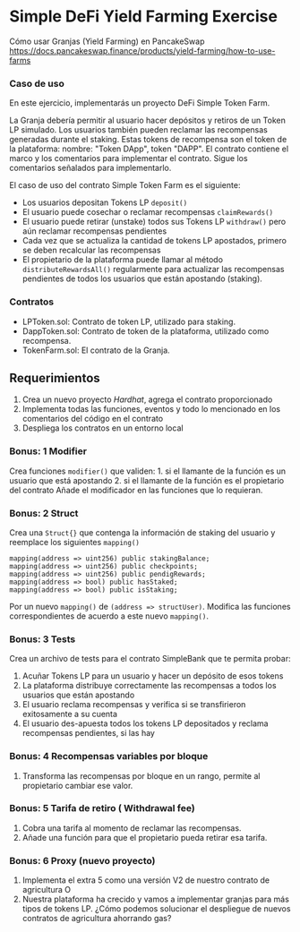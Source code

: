 # Simple DeFi Yield Farming Exercise

Cómo usar Granjas (Yield Farming) en PancakeSwap
https://docs.pancakeswap.finance/products/yield-farming/how-to-use-farms

### Caso de uso

En este ejercicio, implementarás un proyecto DeFi Simple Token Farm.

La Granja debería permitir al usuario hacer depósitos y retiros de un Token LP simulado.
Los usuarios también pueden reclamar las recompensas generadas durante el staking. Estas tokens de recompensa son el token de la plataforma: nombre: "Token DApp", token "DAPP".
El contrato contiene el marco y los comentarios para implementar el contrato. Sigue los comentarios señalados para implementarlo.

El caso de uso del contrato Simple Token Farm es el siguiente:

- Los usuarios depositan Tokens LP `deposit()`
- El usuario puede cosechar o reclamar recompensas `claimRewards()`
- El usuario puede retirar (unstake) todos sus Tokens LP `withdraw()` pero aún reclamar recompensas pendientes
- Cada vez que se actualiza la cantidad de tokens LP apostados, primero se deben recalcular las recompensas
- El propietario de la plataforma puede llamar al método `distributeRewardsAll()` regularmente para actualizar las recompensas pendientes de todos los usuarios que están apostando (staking).

### Contratos

- LPToken.sol: Contrato de token LP, utilizado para staking.
- DappToken.sol: Contrato de token de la plataforma, utilizado como recompensa.
- TokenFarm.sol: El contrato de la Granja.

## Requerimientos

1. Crea un nuevo proyecto _Hardhat_, agrega el contrato proporcionado
2. Implementa todas las funciones, eventos y todo lo mencionado en los comentarios del código en el contrato
3. Despliega los contratos en un entorno local

### Bonus: 1 Modifier

Crea funciones `modifier()` que validen: 1. si el llamante de la función es un usuario que está apostando 2. si el llamante de la función es el propietario del contrato
Añade el modificador en las funciones que lo requieran.

### Bonus: 2 Struct

Crea una `Struct{}` que contenga la información de staking del usuario y reemplace los siguientes `mapping()`

```
mapping(address => uint256) public stakingBalance;
mapping(address => uint256) public checkpoints;
mapping(address => uint256) public pendigRewards;
mapping(address => bool) public hasStaked;
mapping(address => bool) public isStaking;
```

Por un nuevo `mapping()` de `(address => structUser)`.
Modifica las funciones correspondientes de acuerdo a este nuevo `mapping()`.

### Bonus: 3 Tests

Crea un archivo de tests para el contrato SimpleBank que te permita probar:

1. Acuñar Tokens LP para un usuario y hacer un depósito de esos tokens
2. La plataforma distribuye correctamente las recompensas a todos los usuarios que están apostando
3. El usuario reclama recompensas y verifica si se transfirieron exitosamente a su cuenta
4. El usuario des-apuesta todos los tokens LP depositados y reclama recompensas pendientes, si las hay

### Bonus: 4 Recompensas variables por bloque

1. Transforma las recompensas por bloque en un rango, permite al propietario cambiar ese valor.

### Bonus: 5 Tarifa de retiro ( Withdrawal fee)

1. Cobra una tarifa al momento de reclamar las recompensas.
2. Añade una función para que el propietario pueda retirar esa tarifa.

### Bonus: 6 Proxy (nuevo proyecto)

1. Implementa el extra 5 como una versión V2 de nuestro contrato de agricultura
   O
2. Nuestra plataforma ha crecido y vamos a implementar granjas para más tipos de tokens LP. ¿Cómo podemos solucionar el despliegue de nuevos contratos de agricultura ahorrando gas?

